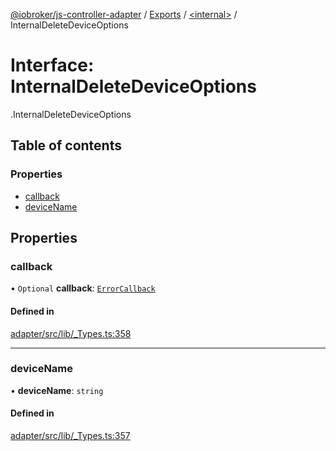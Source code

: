 [@iobroker/js-controller-adapter](../README.md) / [Exports](../modules.md) / [<internal\>](../modules/internal_.md) / InternalDeleteDeviceOptions

# Interface: InternalDeleteDeviceOptions

[<internal>](../modules/internal_.md).InternalDeleteDeviceOptions

## Table of contents

### Properties

- [callback](internal_.InternalDeleteDeviceOptions.md#callback)
- [deviceName](internal_.InternalDeleteDeviceOptions.md#devicename)

## Properties

### callback

• `Optional` **callback**: [`ErrorCallback`](../modules/internal_.md#errorcallback)

#### Defined in

[adapter/src/lib/_Types.ts:358](https://github.com/ioBroker/ioBroker.js-controller/blob/931c925a/packages/adapter/src/lib/_Types.ts#L358)

___

### deviceName

• **deviceName**: `string`

#### Defined in

[adapter/src/lib/_Types.ts:357](https://github.com/ioBroker/ioBroker.js-controller/blob/931c925a/packages/adapter/src/lib/_Types.ts#L357)
